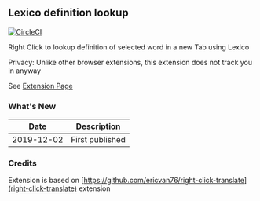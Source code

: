 ## Lexico definition lookup

[![CircleCI](https://circleci.com/gh/ericvan76/right-click-translate/tree/master.svg?style=svg)](https://circleci.com/gh/ericvan76/right-click-translate/tree/master)

Right Click to lookup definition of selected word in a new Tab using Lexico

Privacy: Unlike other browser extensions, this extension does not track you in anyway

See [Extension Page](https://goo.gl/DZrEnA)

### What's New

| Date       | Description     |
| ---------- | --------------- |
| 2019-12-02 | First published |

### Credits

Extension is based on [https://github.com/ericvan76/right-click-translate](right-click-translate) extension
